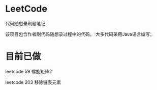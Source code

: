 # LeetCode
 代码随想录刷题笔记
 
 该项目包含作者刷代码随想录过程中的代码。
 大多代码采用Java语言编写。
 
# 目前已做
 leetcode 59 螺旋矩阵2
 
 leetcode 203 移除链表元素
